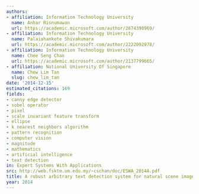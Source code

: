 ```yaml
---
authors:
- affiliation: Information Technology University
  name: Anhar Risnumawan
  url: https://academic.microsoft.com/author/2674390969/
- affiliation: Information Technology University
  name: Palaiahankote Shivakumara
  url: https://academic.microsoft.com/author/2222092978/
- affiliation: Information Technology University
  name: Chee Seng Chan
  url: https://academic.microsoft.com/author/2137799665/
- affiliation: National University Of Singapore
  name: Chew Lim Tan
  slug: chew_lim_tan
date: '2014-12-15'
estimated_citations: 169
fields:
- canny edge detector
- sobel operator
- pixel
- scale invariant feature transform
- ellipse
- k nearest neighbors algorithm
- pattern recognition
- computer vision
- magnitude
- mathematics
- artificial intelligence
- text detection
in: Expert Systems With Applications
src: http://web.fsktm.um.edu.my/~cschan/doc/ESWA_2014A.pdf
title: A robust arbitrary text detection system for natural scene images
year: 2014
---
```

